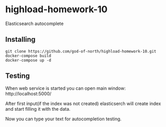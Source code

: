 # highload-homework-10

Elasticsearch autocomplete

## Installing 

```
git clone https://github.com/god-of-north/highload-homework-10.git
docker-compose build
docker-compose up -d
```

## Testing

When web service is started you can open main window:
http://localhost:5000/

After first input(if the index was not created) elasticserch will create index and start filling it with the data.

Now you can type your text for autocompletion testing.
